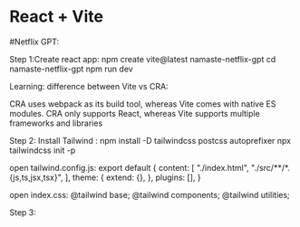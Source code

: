 # React + Vite

#Netflix GPT:

Step 1:Create react app: npm create vite@latest namaste-netflix-gpt
cd namaste-netflix-gpt
npm run dev

Learning: difference between Vite vs CRA:

CRA uses webpack as its build tool, whereas Vite comes with native ES modules.
CRA only supports React, whereas Vite supports multiple frameworks and libraries

Step 2: Install Tailwind : npm install -D tailwindcss postcss autoprefixer
npx tailwindcss init -p

open tailwind.config.js:
export default {
  content: [
    "./index.html",
    "./src/**/*.{js,ts,jsx,tsx}",
  ],
  theme: {
    extend: {},
  },
  plugins: [],
}

open index.css:
@tailwind base;
@tailwind components;
@tailwind utilities;

Step 3:





